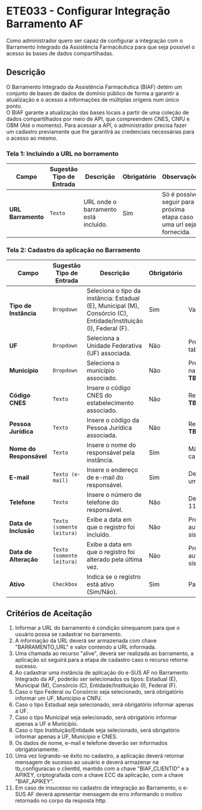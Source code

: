# ETE033 - Configurar Integração Barramento AF

Como administrador quero ser capaz de configurar a integração com o Barramento Integrado da Assistência Farmacêutica para que seja possível o acesso às bases de dados compartilhadas.

## Descrição

O Barramento Integrado da Assistência Farmacêutica (BIAF) detém um conjunto de bases de dados de domínio público de forma a garantir a atualização e o acesso a informações de múltiplas origens num único ponto.  
O BIAF garante a atualização das bases locais a partir de uma coleção de dados compartilhados por meio de API, que compreendem CNES, CNPJ e OBM (Até o momento).
Para acessar a API, o administrador precisa fazer um cadastro previamente que lhe garantirá as credenciais necessárias para o acesso ao mesmo.

### Tela 1: Incluindo a URL no borramento

| **Campo**         | **Sugestão Tipo de Entrada** | **Descrição**                        | **Obrigatório** | **Observações**                                                        |
|-------------------|------------------------------|--------------------------------------|-----------------|------------------------------------------------------------------------|
| **URL Barramento** | `Texto`                      | URL onde o barramento está incluído. | Sim             | Só é possível seguir para a próxima etapa caso uma url seja fornecida. |


### Tela 2: Cadastro da aplicação no Barramento

| **Campo**               | **Sugestão Tipo de Entrada** | **Descrição**                                                                                              | **Obrigatório** | **Observações**                                           |
|--------------------------|------------------------------|----------------------------------------------------------------------------------------------------------|-----------------|---------------------------------------------------------|
| **Tipo de Instância**    | `Dropdown`                   | Seleciona o tipo da instância: Estadual (E), Municipal (M), Consórcio (C), Entidade/Instituição (I), Federal (F). | Sim             | Valores fixos.                                          |
| **UF**                  | `Dropdown`                   | Seleciona a Unidade Federativa (UF) associada.                                                          | Não             | Preenchido a partir da tabela **TB_UF**.               |
| **Município**            | `Dropdown`                   | Seleciona o município associado.                                                                        | Não             | Preenchido com base na tabela **TB_MUNICIPIO**.        |
| **Código CNES**          | `Texto`                      | Insere o código CNES do estabelecimento associado.                                                      | Não             | Relacionado à tabela **TB_CNES**.                      |
| **Pessoa Jurídica**      | `Texto`                      | Insere o código da Pessoa Jurídica associada.                                                           | Não             | Relacionado à tabela **TB_PESSOA_JURIDICA**.           |
| **Nome do Responsável**  | `Texto`                      | Insere o nome do responsável pela instância.                                                            | Sim             | Máximo de 120 caracteres.                              |
| **E-mail**               | `Texto (e-mail)`             | Insere o endereço de e-mail do responsável.                                                             | Sim             | Deve ser validado como um e-mail válido.               |
| **Telefone**             | `Texto`                      | Insere o número de telefone do responsável.                                                             | Não             | Deve conter no máximo 11 dígitos.                      |
| **Data de Inclusão**     | `Texto (somente leitura)`    | Exibe a data em que o registro foi incluído.                                                         | Não             | Preenchido automaticamente pelo sistema.               |
| **Data de Alteração**    | `Texto (somente leitura)`    | Exibe a data em que o registro foi alterado pela última vez.                                         | Não             | Preenchido automaticamente pelo sistema.               |
| **Ativo**                | `Checkbox`                   | Indica se o registro está ativo (Sim/Não).                                                             | Sim             | Padrão: **Sim**.                                        |

## Critérios de Aceitação

1. Informar a URL do barramento é condição sinequanom para que o usuário possa se cadastrar no barramento.
2. A informação da URL deverá ser armazenada com chave "BARRAMENTO_URL" e valor contendo a URL informada.
3. Uma chamada ao recurso "alive", deverá ser realizada ao barramento, a aplicação só seguirá para a etapa de cadastro caso o recurso retorne sucesso.
4. Ao cadastrar uma instância de aplicação do e-SUS AF no Barramento Integrado da AF, poderão ser selecionados os tipos: Estadual (E), Municipal (M), Consórcio (C), Entidade/Instituição (I), Federal (F).
5. Caso o tipo Federal ou Consórcio seja selecionado, será obrigatório informar um UF, Município e CNPJ.
6. Caso o tipo Estadual seja selecionado, será obrigatório informar apenas a UF.
7. Caso o tipo Municipal seja selecionado, será obrigatório informar apenas a UF e Município.
8. Caso o tipo Instituição/Entidade seja selecionado, será obrigatório informar apenas a UF, Município e CNES.
9. Os dados de nome, e-mail e telefone deverão ser informados obrigatoriamente.
10. Uma vez logrando-se êxito no cadastro, a aplicação deverá retornar mensagem de sucesso ao usuário e deverá armazenar na tb_configuracao o clientId, mantido com a chave "BIAF_CLIENTID" e a APIKEY, criptografada com a chave ECC da aplicação, com a chave "BIAF_APIKEY".
11. Em caso de insucesso no cadastro de integração ao Barramento, o e-SUS AF deverá apresentar mensagem de erro informando o motivo retornado no corpo da resposta http.